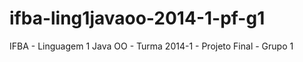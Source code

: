 ifba-ling1javaoo-2014-1-pf-g1
=============================

IFBA - Linguagem 1 Java OO - Turma 2014-1 - Projeto Final - Grupo 1
